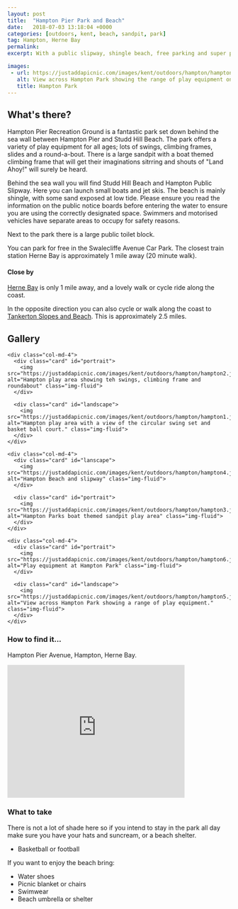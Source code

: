 ```yaml
---
layout: post
title:  "Hampton Pier Park and Beach"
date:   2018-07-03 13:18:04 +0000
categories: [outdoors, kent, beach, sandpit, park]
tag: Hampton, Herne Bay
permalink: 
excerpt: With a public slipway, shingle beach, free parking and super play area Hampton will keep you busy, for most of the day.  When you feel like you need something different Herne Bay is only around the corner.

images: 
 - url: https://justaddapicnic.com/images/kent/outdoors/hampton/hampton5.jpg
   alt: View across Hampton Park showing the range of play equipment on offer
   title: Hampton Park
---
```


## What's there?
Hampton Pier Recreation Ground is a fantastic park set down behind the sea wall between Hampton Pier and Studd Hill Beach.  The park offers a variety of play equipment for all ages; lots of swings, climbing frames, slides and a round-a-bout.  There is a large sandpit with a boat themed climbing frame that will get their imaginations sitrring and shouts of "Land Ahoy!" will surely be heard.

Behind the sea wall you will find Studd Hill Beach and Hampton Public Slipway.  Here you can launch small boats and jet skis.  The beach is mainly shingle, with some sand exposed at low tide. Please ensure you read the information on the public notice boards before entering the water to ensure you are using the correctly designated space.  Swimmers and motorised vehicles have separate areas to occupy for safety reasons.

Next to the park there is a large public toilet block.

You can park for free in the Swalecliffe Avenue Car Park.  The closest train station Herne Bay is approximately 1 mile away (20 minute walk). 

#### Close by
[Herne Bay](/outdoors/kent/beach/park/2018/05/22/herne-bay.html) is only 1 mile away, and a lovely walk or cycle ride along the coast.

In the opposite direction you can also cycle or walk along the coast to [Tankerton Slopes and Beach](http://localhost:4000/outdoors/kent/beach/2018/07/02/tankerton.html).  This is approximately 2.5 miles.

## Gallery

<div class="container">

  <div class="row">

    <div class="col-md-4">
      <div class="card" id="portrait">
        <img src="https://justaddapicnic.com/images/kent/outdoors/hampton/hampton2.jpg" alt="Hampton play area showing teh swings, climbing frame and roundabout" class="img-fluid">
      </div>

      <div class="card" id="landscape">
        <img src="https://justaddapicnic.com/images/kent/outdoors/hampton/hampton1.jpg" alt="Hampton play area with a view of the circular swing set and basket ball court." class="img-fluid">
      </div>  
    </div>

    <div class="col-md-4">
      <div class="card" id="lanscape">
        <img src="https://justaddapicnic.com/images/kent/outdoors/hampton/hampton4.jpg" alt="Hampton Beach and slipway" class="img-fluid">
      </div>

      <div class="card" id="portrait">
        <img src="https://justaddapicnic.com/images/kent/outdoors/hampton/hampton3.jpg" alt="Hampton Parks boat themed sandpit play area" class="img-fluid">
      </div>
    </div>

    <div class="col-md-4">
      <div class="card" id="portrait">
        <img src="https://justaddapicnic.com/images/kent/outdoors/hampton/hampton6.jpg" alt="Play equipment at Hampton Park" class="img-fluid">
      </div>

      <div class="card" id="landscape">
        <img src="https://justaddapicnic.com/images/kent/outdoors/hampton/hampton5.jpg" alt="View across Hampton Park showing a range of play equipment." class="img-fluid">
      </div>
    </div>

  </div>      
</div>


### How to find it...
Hampton Pier Avenue, Hampton, Herne Bay.

<iframe src="https://www.google.com/maps/embed?pb=!1m18!1m12!1m3!1d1245.4161650382864!2d1.0957893261942004!3d51.369379019374136!2m3!1f0!2f0!3f0!3m2!1i1024!2i768!4f13.1!3m3!1m2!1s0x47d93510a0ca0e43%3A0x7483ebf319989bb9!2sHampton+Pier+Recreation+Ground%2C+Herne+Bay!5e0!3m2!1sen!2suk!4v1530696301691" width="400" height="300" frameborder="0" style="border:0" allowfullscreen></iframe>

### What to take
There is not a lot of shade here so if you intend to stay in the park all day make sure you have your hats and suncream, or a beach shelter.
* Basketball or football

If you want to enjoy the beach bring:
* Water shoes
* Picnic blanket or chairs
* Swimwear
* Beach umbrella or shelter